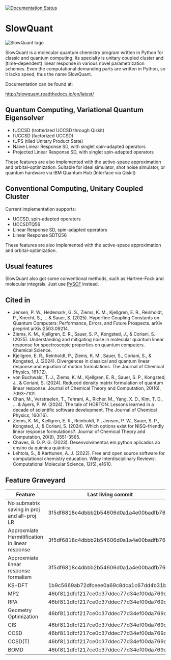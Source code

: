 [![Documentation Status](https://readthedocs.org/projects/slowquant/badge/?version=latest)](http://slowquant.readthedocs.io/en/latest/?badge=latest)

# SlowQuant

![SlowQuant logo](https://cloud.githubusercontent.com/assets/11976167/26658726/5e125b02-466c-11e7-8790-8412789fc9fb.jpg)

SlowQuant is a molecular quantum chemistry program written in Python for classic and quantum computing.
Its specialty is unitary coupled cluster and (time-dependent) linear response in various novel parametrization schemes.
Even the computational demanding parts are written in Python, so it lacks speed, thus the name SlowQuant.

Documentation can be found at:

http://slowquant.readthedocs.io/en/latest/

## Quantum Computing, Variational Quantum Eigensolver

- tUCCSD (trotterized UCCSD through Qiskit)
- fUCCSD (factorized UCCSD)
- tUPS (tiled Unitary Product State)
- Naive Linear Response SD, with singlet spin-adapted operators
- Projected Linear Response SD, with singlet spin-adapted operators

These features are also implemented with the active-space approximation and orbital-optimization.
Suitable for ideal simulator, shot noise simulator, or quantum hardware via IBM Quantum Hub (Interface via Qiskit)

## Conventional Computing, Unitary Coupled Cluster

Current implementation supports:

- UCCSD, spin-adapted operators
- UCCSDTQ56
- Linear Response SD, spin-adapted operators
- Linear Response SDTQ56

These features are also implemented with the active-space approximation and orbital-optimization.

## Usual features

SlowQuant also got some conventional methods, such as Hartree-Fock and molecular integrals.
Just use [PySCF](https://github.com/pyscf/pyscf) instead.

## Cited in

- Jensen, P. W., Hedemark, G. S., Ziems, K. M., Kjellgren, E. R., Reinholdt, P., Knecht, S., ... & Sauer, S. (2025). Hyperfine Coupling Constants on Quantum Computers: Performance, Errors, and Future Prospects. arXiv preprint arXiv:2503.09214.
- Ziems, K. M., Kjellgren, E. R., Sauer, S. P., Kongsted, J., & Coriani, S. (2025). Understanding and mitigating noise in molecular quantum linear response for spectroscopic properties on quantum computers. Chemical Science.
- Kjellgren, E. R., Reinholdt, P., Ziems, K. M., Sauer, S., Coriani, S., & Kongsted, J. (2024). Divergences in classical and quantum linear response and equation of motion formulations. The Journal of Chemical Physics, 161(12).
- von Buchwald, T. J., Ziems, K. M., Kjellgren, E. R., Sauer, S. P., Kongsted, J., & Coriani, S. (2024). Reduced density matrix formulation of quantum linear response. Journal of Chemical Theory and Computation, 20(16), 7093-7101.
- Chan, M., Verstraelen, T., Tehrani, A., Richer, M., Yang, X. D., Kim, T. D., ... & Ayers, P. W. (2024). The tale of HORTON: Lessons learned in a decade of scientific software development. The Journal of Chemical Physics, 160(16).
- Ziems, K. M., Kjellgren, E. R., Reinholdt, P., Jensen, P. W., Sauer, S. P., Kongsted, J., & Coriani, S. (2024). Which options exist for NISQ-friendly linear response formulations?. Journal of Chemical Theory and Computation, 20(9), 3551-3565.
- Chaves, B. D. P. G. (2023). Desenvolvimentos em python aplicados ao ensino da química quântica.
- Lehtola, S., & Karttunen, A. J. (2022). Free and open source software for computational chemistry education. Wiley Interdisciplinary Reviews: Computational Molecular Science, 12(5), e1610.

## Feature Graveyard

| Feature                                        | Last living commit                       |
|------------------------------------------------|------------------------------------------|
| No submatrix saving in proj and all-proj LR    | 3f5df6818c4dbbb2b54606d0a1a4e00badfb766d |
| Approxmiate Hermitification in linear response | 3f5df6818c4dbbb2b54606d0a1a4e00badfb766d |
| Approxmiate linear response formalism          | 3f5df6818c4dbbb2b54606d0a1a4e00badfb766d |
| KS-DFT                                         | 1b9c5669ab72dfceee0a69c8dca1c67dd4b31bfd |
| MP2                                            | 46bf811dfcf217ce0c37ddec77d34ef00da769c3 |
| RPA                                            | 46bf811dfcf217ce0c37ddec77d34ef00da769c3 |
| Geometry Optimization                          | 46bf811dfcf217ce0c37ddec77d34ef00da769c3 |
| CIS                                            | 46bf811dfcf217ce0c37ddec77d34ef00da769c3 |
| CCSD                                           | 46bf811dfcf217ce0c37ddec77d34ef00da769c3 |
| CCSD(T)                                        | 46bf811dfcf217ce0c37ddec77d34ef00da769c3 |
| BOMD                                           | 46bf811dfcf217ce0c37ddec77d34ef00da769c3 |
